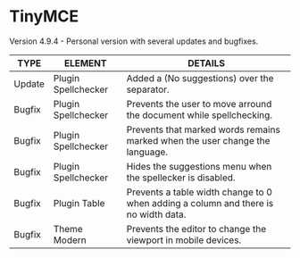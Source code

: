 # TinyMCE

Version 4.9.4 - Personal version with several updates and bugfixes.

TYPE | ELEMENT | DETAILS
--- | --- | --- |
Update | Plugin Spellchecker | Added a (No suggestions) over the separator.
Bugfix | Plugin Spellchecker | Prevents the user to move arround the document while spellchecking.
Bugfix | Plugin Spellchecker | Prevents that marked words remains marked when the user change the language.
Bugfix | Plugin Spellchecker | Hides the suggestions menu when the spellecker is disabled.
Bugfix | Plugin Table | Prevents a table width change to 0 when adding a column and there is no width data.
Bugfix | Theme Modern | Prevents the editor to change the viewport in mobile devices.
